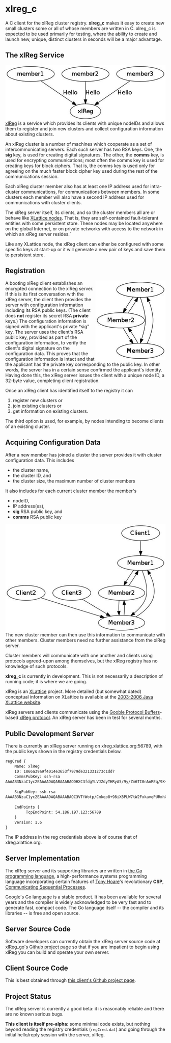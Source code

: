 # xlreg_c

A C client for the xlReg cluster registry.  **xlreg_c**
makes it easy to create new small clusters some or all of whose members are
written in C.  xlreg_c is expected to be used primarily
for testing, where
the ability to create and launch new, unique, distinct clusters in seconds
will be a major advantage.

## The xlReg Service

<img src="img/xl-registration.jpg" alt="xl-registration" style="float:left" title="members registering with xlReg">

[xlReg](http://jddixon.github.io/xlReg_go)
is a service which provides its clients with unique nodeIDs and allows them
to register and join new clusters and collect configuration information
about existing clusters.

An xlReg cluster is a number of machines
which cooperate as a set of intercommunicating servers.  Each
such server has two RSA keys.  One, the **sig** key, is used for creating
digital signatures.  The other, the **comms** key, is used for encrypting
communications; most often the comms key is used for creating keys for
block ciphers. That is, the comms key is used only for agreeing on the
much faster block cipher key used during the rest of the communications
session.

Each xlReg cluster member also has at least one IP address used for
intra-cluster communications, for communications between members.  In some
clusters each member will also have a second IP address used for communications
with cluster clients.

The xlReg server itself, its clients, and so the cluster members all are
or behave like
[XLattice nodes](http://jddixon.github.io/xlNode_go).
That is, they are self-contained fault-tolerant entities with some
persistent store.  These nodes may be located anywhere on the global
Internet, or on private networks with access to the network in which
an xlReg server resides.`

Like any XLattice node, the xlReg client can either be configured with some
specific keys at start-up or it will generate a new pair of  keys and save
them to persistent store.

## Registration

<img src="img/simple-cluster.jpg" alt="simple-cluster" style="float:right" title="small cluster, no clients">

A booting xlReg client establishes an encrypted connection to the xlReg server.
If this is its first conversation with the xlReg server, the client then
provides the server with configuration information including its RSA public
keys.  (The client does **not** register its secret RSA **private** keys.)
The configuration information is signed with the applicant's private
*sig" key.  The server uses the
client's RSA public key, provided as part of the configuration information, to
verify the client's digital signature on the configuration data.  This proves
that the configuration information is intact and that the applicant has the
private key corresponding to the public key.  In other words, the server has
in a certain sense confirmed the applicant's identity.  Having done this,
the xlReg server issues the client with a unique node ID, a 32-byte value,
completing client registration.

Once an xlReg client has identified itself to the registry it can

1. register new clusters or
2. join existing clusters or
3. get information on existing clusters.

The third option is used, for example, by nodes intending to become clients
of an existing cluster.

## Acquiring Configuration Data

After a new member has joined a cluster the server provides it
with cluster configuration data.  This includes

* the cluster name,
* the cluster ID, and
* the cluster size, the  maximum number of cluster members

It also includes for each current cluster member the member's

* nodeID,
* IP address(es),
* **sig** RSA public key, and
* **comms** RSA public key

<img src="img/cluster-with-clients.jpg" alt="cluster-with-clients" style="float:left" title="cluster with clients">

The new cluster member can then use this information to communicate with
other members.  Cluster members need no further assistance from the
xlReg server.

Cluster members will communicate with one another and clients
using protocols agreed-upon among themselves, but the xlReg registry
has no knowledge of such protocols.

**xlreg_c** is currently in development.  This is not
necessarily a description of running code; it is where we are going.

xlReg is an [XLattice](http://jddixon.github.io/xlattice_go/) project.  More
detailed (but somewhat dated) conceptual information on XLattice
is available at the [2003-2006 Java XLattice website](http://www.xlattice.org).

xlReg servers and clients communicate using the
[Gooble Protocol Buffers](http://code.google.com/p/protobuf/)-based
[xlReg protocol](http://jddixon.github.io/xlReg_go/xlReg_protocol.html).
An xlReg server has been in test for several months.

## Public Development Server

There is currently an xlReg server running on xlreg.xlattice.org:56789,
with the public keys shown in the registry credentials below.

	regCred {
	    Name: xlReg
	    ID: 1866a39a9f4014e3653f7979de321331273c1dd7
	    CommsPubKey: ssh-rsa AAAAB3NzaC1yc2EAAAADAQABAAABAQDHXC3fdgYLVJZdyTHRyA5/9y/Zm6TI0nAnREq/9X+QQsOkpFukNclWPf0fcKv9MMzvJ70t88BmyiVjtrr1/ctTVlAddLJzt2VXF3ELZ3tSHjaYYZyhPml0X/erN43DuM2eU2dPHNkg70HjpY4Q52P4s6vNljJT30on9/Bd9HN7E0kdrI2wfivGH2gnxxfT1bty34GI/j/4vzLWKGg60HOnm5mmYNY6tJwExF4PpP0ia7dQYCCJlBdNt5E22nAdUr706yM6zaz11v5D38mZPz3lIl6oZROyM57AuegPSjU43dAETo77rwr1Cj6pSLPpQ8pANRMtrJ7RB/QVSn8EC6PJ
	
	    SigPubKey: ssh-rsa AAAAB3NzaC1yc2EAAAADAQABAAABAQC3VTfWotp/Cmkqo8+98iX8PLW7tW2FxkavqPURmhXxgvmY9Vf35ysE7co0uFI1MoPjdGoklf7HRxWjACzIllykTIirmpakFHGGia5biOKefK9lxKI7iP3Ju2wzAD062NeqHALX17jTyTo4Q2p5RMgTlydU6r51yAJGMlnR+82OhrhK3UUynP+DXd2cuc1LgKpEoPln6ayJQINiEiiulZ0RUpqEMY1EybgVd2xixuGXfkLQo3zKLwHi8A1O3YU/Rjxj/bOCtB96+JIe6babti/gKILeL0WwHBUa2f/8dWjq31f3WZ1sTF3HM00uYK9fzBDfspk8zNs7BW0PlDqkMDv/
	
	    EndPoints {
	         TcpEndPoint: 54.186.197.123:56789
	    }
	    Version: 1.6
	}

The IP address in the reg credentials above is of course that of xlreg.xlattice.org.

## Server Implementation

The xlReg server and its supporting libraries are written in
[the Go programming language](http://golang.org), a high-performance
systems programming language incorporating certain features of
[Tony Hoare](http://en.wikipedia.org/wiki/Tony_Hoare)'s
revolutionary **CSP**,
[Communicating Sequential Processes](http://www.usingcsp.com).

Google's Go language is a stable product.  It has been available for 
several years and the compiler is widely acknowledged to be very fast
and to generate fast, compact code.  The Go language itself --
the compiler and its libraries -- is free and open source.

## Server Source Code

Software developers can currently obtain the xlReg server source code at
[xlReg_go's Github project page](https://github.com/jddixon/xlReg_go/)
so that if you are impatient to begin using xlReg you can build and operate
your own server.

## Client Source Code

This is best obtained through
[this client's Github project page](https://github.com/jddixon/xlreg_c/).

## Project Status

The xlReg server is currently a good beta: it is reasonably reliable and
there are no known serious bugs.

**This client is itself pre-alpha:** some minimal code exists, but nothing
beyond reading the registry credentials (`regCred.dat`) and going through
the initial hello/reply session with the server, xlReg.
